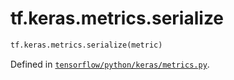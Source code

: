 <div itemscope itemtype="http://developers.google.com/ReferenceObject">
<meta itemprop="name" content="tf.keras.metrics.serialize" />
<meta itemprop="path" content="Stable" />
</div>

# tf.keras.metrics.serialize

``` python
tf.keras.metrics.serialize(metric)
```



Defined in [`tensorflow/python/keras/metrics.py`](/code/stable/tensorflow/python/keras/metrics.py).

